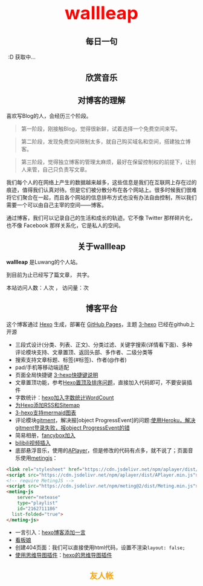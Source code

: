 


# <center><font size="18px" color="red">wallleap</font></center>


## <center><i class="fa fa-ravelry" aria-hidden="true"></i>每日一句</center>
<i class="fa fa-volume-up" aria-hidden="true"></i>      <span id="hitokoto" style="margin-left:5px;"> :D 获取中...</span>
<p align="right" id="afrom"></p>
<script src="https://cdn.jsdelivr.net/npm/bluebird@3/js/browser/bluebird.min.js"></script>
<script src="https://cdn.jsdelivr.net/npm/whatwg-fetch@2.0.3/fetch.min.js"></script>
<script>
  fetch('https://v1.hitokoto.cn/?c=h')
    .then(function (res){
      return res.json();
    })
    .then(function (data) {
      var hitokoto = document.getElementById('hitokoto');
      var afrom = document.getElementById('afrom');
      hitokoto.innerText = data.hitokoto;
      afrom.innerText =  '——【' + data.from + ' ' + data.from_who + '】';
    })
    .catch(function (err) {
      console.error(err);
    })
</script>


## <center><i class="fa fa-music" aria-hidden="true"></i>欣赏音乐</center>

<link rel="stylesheet" href="https://cdn.jsdelivr.net/npm/aplayer/dist/APlayer.min.css">
<script src="https://cdn.jsdelivr.net/npm/aplayer/dist/APlayer.min.js"></script>
<!-- require MetingJS -->
<script src="https://cdn.jsdelivr.net/npm/meting@2/dist/Meting.min.js"></script>

<meting-js
	server="netease"
	type="playlist"
	id="2162711186"
  list-folded="true">
</meting-js>

<!--
<iframe frameborder="no" border="0" marginwidth="0" marginheight="0" width=100% height=450 src="//music.163.com/outchain/player?type=0&id=2162711186&auto=1&height=430"></iframe>
-->

## <center><i class="fa fa-lightbulb-o" aria-hidden="true"></i>对博客的理解</center>
喜欢写Blog的人，会经历三个阶段。
>第一阶段，刚接触Blog，觉得很新鲜，试着选择一个免费空间来写。

>第二阶段，发现免费空间限制太多，就自己购买域名和空间，搭建独立博客。

>第三阶段，觉得独立博客的管理太麻烦，最好在保留控制权的前提下，让别人来管，自己只负责写文章。
 
我们每个人的在网络上产生的数据越来越多，这些信息是我们在互联网上存在过的痕迹，值得我们认真对待。但是它们被分散分布在各个网站上。很多时候我们很难将它们聚合在一起，而且各个网站的信息排布方式也没有办法自由控制，所以我们需要一个可以由自己主宰的空间——博客。

通过博客，我们可以记录自己的生活和成长的轨迹。它不像 Twitter 那样碎片化，也不像 Facebook 那样关系化，它是私人的空间。

## <center><i class="fa fa-leaf" aria-hidden="true"></i>关于wallleap</center>
**wallleap** 是Luwang的个人站。

到目前为止已经写了<code class="article_number"></code>篇文章， 共<code class="site_word_count"></code>字。

本站访问人数：<code class="site_uv"></code>人次 ， 访问量：<code class="site_pv"></code>次

## <center><i class="fa fa-bold" aria-hidden="true"></i>博客平台</center>
这个博客通过 [Hexo](https://hexo.io/) 生成，部署在 [GitHub Pages](https://pages.github.com/)，主题 [3-hexo](https://github.com/yelog/hexo-theme-3-hexo) 已经在github上开源

- 三段式设计(分类、列表、正文)、分类过滤、关键字搜索(详情看下面)、多种评论模块支持、文章置顶、返回头部、多作者、二级分类等
- 搜索支持文章标题、标签(#标签)、作者(@作者)
- pad/手机等移动端适配
- 页面全局快捷键 <a href='http://yelog.org/2017/03/24/3-hexo-shortcuts/'>3-hexo快捷键说明</a>
- 文章置顶功能，参考[Hexo置顶及排序问题](https://yelog.org/2017/02/24/hexo-top-sort/)，直接加入代码即可，不要安装插件
- 字数统计：[hexo加入字数统计WordCount](https://yelog.org/2017/03/09/Hexo-WordCount/)
- [为Hexo添加RSS和Sitemap](https://yelog.org/2017/03/14/Hexo-RSS-Sitemap/)
- [3-hexo支持mermaid图表](https://yelog.org/2019/11/12/3-hexo-support-mermaid/)
- 评论模块[gitment](https://github.com/imsun/gitment)，解决报[object ProgressEvent]的问题:[使用Heroku，解决gitment登录失败，报object ProgressEvent的错](https://segmentfault.com/a/1190000018177680)
- 简易相册，[fancybox加入](https://github.com/honjun/hexo-tag-fancybox_img)
- [bilibili视频插入](https://github.com/Z4Tech/hexo-tag-bilibili)
- 底部悬浮音乐，使用的[APlayer](https://aplayer.js.org/#/zh-Hans/)，但是修改的代码有点多，就不说了；页面音乐使用[metingjs](https://github.com/metowolf/MetingJS)：
```html
<link rel="stylesheet" href="https://cdn.jsdelivr.net/npm/aplayer/dist/APlayer.min.css">
<script src="https://cdn.jsdelivr.net/npm/aplayer/dist/APlayer.min.js"></script>
<!-- require MetingJS -->
<script src="https://cdn.jsdelivr.net/npm/meting@2/dist/Meting.min.js"></script>
<meting-js
	server="netease"
	type="playlist"
	id="2162711186"
  list-folded="true">
</meting-js>
```
- 一言引入：[hexo博客添加一言](https://www.jianshu.com/p/3a58d9a796c3)
- [看板娘](https://www.jianshu.com/p/ebde730615f5)
- 创建404页面：我们可以直接使用html代码，设置不渲染`layout: false;`
- [使用思维导图插件](/2020/03/07/mindmaptest/)：[hexo的思维导图插件](https://hunterx.xyz/hexo-simple-mindmap-plugin-intro.html)

## <center><font color="orange"><i class="fa fa-link" aria-hidden="true"></i>友人帐</font></center>







